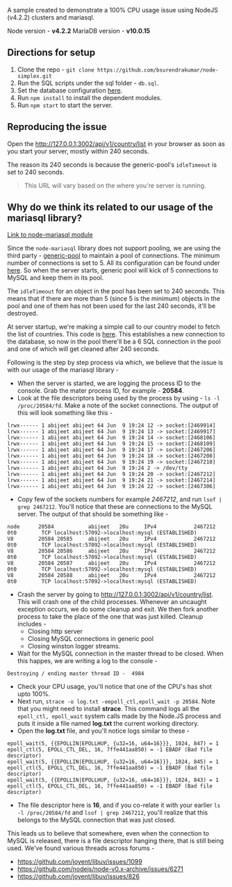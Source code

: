 A sample created to demonstrate a 100% CPU usage issue using NodeJS (v4.2.2) clusters and mariasql.

Node version - **v4.2.2**
MariaDB version - **v10.0.15**

## Directions for setup

1. Clone the repo - `git clone https://github.com/bsurendrakumar/node-simplex.git`
2. Run the SQL scripts under the sql folder - `db.sql`.
3. Set the database configuration [here](https://github.com/bsurendrakumar/node-simplex/blob/master/app/server.js#L9).
4. Run `npm install` to install the dependent modules.
5. Run `npm start` to start the server.

## Reproducing the issue

Open the http://127.0.0.1:3002/api/v1/country/list in your browser as soon as you start your server, mostly within 240 seconds.

The reason its 240 seconds is because the generic-pool's `idleTimeout` is set to 240 seconds.

> This URL will vary based on the where you're server is running.

## Why do we think its related to our usage of the mariasql library?

[Link to node-mariasql module](https://github.com/mscdex/node-mariasql)

Since the `node-mariasql` library does not support pooling, we are using the third party - [generic-pool](https://github.com/coopernurse/node-pool) to maintain a pool of connections. The minimum number of connections is set to 5. All its configuration can be found under [here](https://github.com/bsurendrakumar/node-simplex/blob/master/app/server.js#L9). So when the server starts, generic pool will kick of 5 connections to MySQL and keep them in its pool.

The `idleTimeout` for an object in the pool has been set to 240 seconds. This means that if there are more than 5 (since 5 is the minimum) objects in the pool and one of them has not been used for the last 240 seconds, it'll be destroyed.

At server startup, we're making a simple call to our country model to fetch the list of countries. This code is [here](https://github.com/bsurendrakumar/node-simplex/blob/master/app/server.js#L71). This establishes a new connection to the database, so now in the pool there'll be a 6 SQL connection in the pool and one of which will get cleaned after 240 seconds.

Following is the step by step process via which, we believe that the issue is with our usage of the mariasql library -

- When the server is started, we are logging the process ID to the console. Grab the mater process ID, for example - **20584**.
- Look at the file descriptors being used by the process by using - `ls -l /proc/20584/fd`. Make a note of the socket connections. The output of this will look something like this -
```
lrwx------ 1 abijeet abijeet 64 Jun  9 19:24 12 -> socket:[2469914]
lrwx------ 1 abijeet abijeet 64 Jun  9 19:24 13 -> socket:[2469917]
lrwx------ 1 abijeet abijeet 64 Jun  9 19:24 14 -> socket:[2468106]
lrwx------ 1 abijeet abijeet 64 Jun  9 19:24 15 -> socket:[2468109]
lrwx------ 1 abijeet abijeet 64 Jun  9 19:24 17 -> socket:[2467206]
lrwx------ 1 abijeet abijeet 64 Jun  9 19:24 18 -> socket:[2467208]
lrwx------ 1 abijeet abijeet 64 Jun  9 19:24 19 -> socket:[2467210]
lrwx------ 1 abijeet abijeet 64 Jun  9 19:24 2 -> /dev/tty
lrwx------ 1 abijeet abijeet 64 Jun  9 19:24 20 -> socket:[2467212]
lrwx------ 1 abijeet abijeet 64 Jun  9 19:24 21 -> socket:[2467214]
lrwx------ 1 abijeet abijeet 64 Jun  9 19:24 22 -> socket:[2467306]
```
- Copy few of the sockets numbers for example *2467212*, and run `lsof | grep 2467212`. You'll notice that these are connections to the MySQL server. The output of that should be something like -
```
node      20584           abijeet   20u     IPv4            2467212       0t0        TCP localhost:57092->localhost:mysql (ESTABLISHED)
V8        20584 20585     abijeet   20u     IPv4            2467212       0t0        TCP localhost:57092->localhost:mysql (ESTABLISHED)
V8        20584 20586     abijeet   20u     IPv4            2467212       0t0        TCP localhost:57092->localhost:mysql (ESTABLISHED)
V8        20584 20587     abijeet   20u     IPv4            2467212       0t0        TCP localhost:57092->localhost:mysql (ESTABLISHED)
V8        20584 20588     abijeet   20u     IPv4            2467212       0t0        TCP localhost:57092->localhost:mysql (ESTABLISHED)
```
- Crash the server by going to http://127.0.0.1:3002/api/v1/country/list. This will crash one of the child processes. Whenever an uncaught exception occurs, we do some cleanup and exit. We then fork another process to take the place of the one that was just killed. Cleanup includes -
   - Closing http server
   - Closing MySQL connections in generic pool
   - Closing winston logger streams.
- Wait for the MySQL connection in the master thread to be closed. When this happes, we are writing a log to the console -
```
Destroying / ending master thread ID -  4984
```
- Check your CPU usage, you'll notice that one of the CPU's has shot upto 100%.
- Next run, `strace -o log.txt -eepoll_ctl,epoll_wait -p 20584`. Note that you might need to install **strace**. This command logs all the `epoll_ctl, epoll_wait` system calls made by the Node.JS process and puts it inside a file named **log.txt** the current working directory.
- Open the **log.txt** file, and you'll notice logs similar to these -
```
epoll_wait(5, {{EPOLLIN|EPOLLHUP, {u32=16, u64=16}}}, 1024, 847) = 1
epoll_ctl(5, EPOLL_CTL_DEL, 16, 7ffe441aa850) = -1 EBADF (Bad file descriptor)
epoll_wait(5, {{EPOLLIN|EPOLLHUP, {u32=16, u64=16}}}, 1024, 845) = 1
epoll_ctl(5, EPOLL_CTL_DEL, 16, 7ffe441aa850) = -1 EBADF (Bad file descriptor)
epoll_wait(5, {{EPOLLIN|EPOLLHUP, {u32=16, u64=16}}}, 1024, 843) = 1
epoll_ctl(5, EPOLL_CTL_DEL, 16, 7ffe441aa850) = -1 EBADF (Bad file descriptor)
```
- The file descriptor here is **16**, and if you co-relate it with your earlier `ls -l /proc/20584/fd` and `lsof | grep 2467212`, you'll realize that this belongs to the MySQL connection that was just closed.

This leads us to believe that somewhere, even when the connection to MySQL is released, there is a file descriptor hanging there, that is still being used. We've found various threads across forums -

   - https://github.com/joyent/libuv/issues/1099
   - https://github.com/nodejs/node-v0.x-archive/issues/6271
   - https://github.com/joyent/libuv/issues/826

